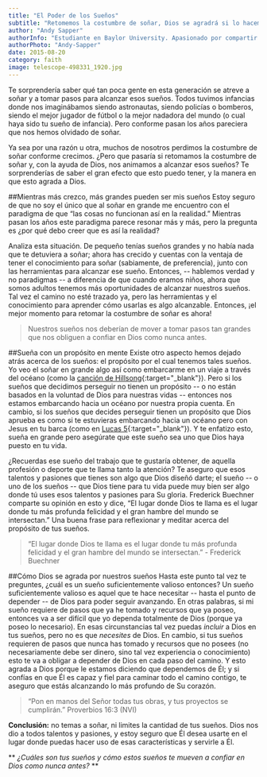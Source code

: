 ```yaml
---
title: "El Poder de los Sueños"
subtitle: "Retomemos la costumbre de soñar, Dios se agradrá si lo hacemos correctamente"
author: "Andy Sapper"
authorInfo: "Estudiante en Baylor University. Apasionado por compartir las lecciones aprendidas a lo largo de su vida."
authorPhoto: "Andy-Sapper"
date: 2015-08-20
category: faith
image: telescope-498331_1920.jpg
---
```


Te sorprendería saber qué tan poca gente en esta generación se atreve a soñar y a tomar pasos para alcanzar esos sueños. Todos tuvimos infancias donde nos imaginábamos siendo astronautas, siendo policías o bomberos, siendo el mejor jugador de fútbol o la mejor nadadora del mundo (o cual haya sido tu sueño de infancia). Pero conforme pasan los años pareciera que nos hemos olvidado de soñar.

Ya sea por una razón u otra, muchos de nosotros perdimos la costumbre de soñar conforme crecimos. ¿Pero que pasaría si retomamos la costumbre de soñar y, con la ayuda de Dios, nos animamos a alcanzar esos sueños? Te sorprenderías de saber el gran efecto que esto puedo tener, y la manera en que esto agrada a Dios.

##Mientras más crezco, más grandes pueden ser mis sueños
Estoy seguro de que no soy el único que al soñar en grande me encuentro con el paradigma de que “las cosas no funcionan así en la realidad.” Mientras pasan los años este paradigma parece resonar más y más, pero la pregunta es ¿por qué debo creer que es así la realidad?

Analiza esta situación. De pequeño tenías sueños grandes y no había nada que te detuviera a soñar; ahora has crecido y cuentas con la ventaja de tener el conocimiento para soñar (sabiamente, de preferencia), junto con las herramientas para alcanzar ese sueño. Entonces, -- hablemos verdad y no paradigmas -- a diferencia de que cuando eramos niños, ahora que somos adultos tenemos más oportunidades de alcanzar nuestros sueños. Tal vez el camino no esté trazado ya, pero las herramientas y el conocimiento para aprender cómo usarlas es algo alcanzable. Entonces, ¡el mejor momento para retomar la costumbre de soñar es ahora!

> Nuestros sueños nos deberían de mover a tomar pasos tan grandes que nos obliguen a confiar en Dios como nunca antes.

##Sueña con un propósito en mente
Existe otro aspecto hemos dejado atrás acerca de los sueños: el propósito por el cual tenemos tales sueños. Yo veo el soñar en grande algo así como embarcarme en un viaje a través del océano (como la [canción de Hillsong](https://www.youtube.com/watch?v=2BJ0OA0nXPY "Hillsong - Oceanos"){:target="_blank"}). Pero si los sueños que decidimos perseguir no tienen un propósito -- o no están basados en la voluntad de Dios para nuestras vidas -- entonces nos estamos embarcando hacia un océano por nuestra propia cuenta. En cambio, si los sueños que decides perseguir tienen un propósito que Dios aprueba es como si te estuvieras embarcando hacia un océano pero con Jesus en tu barca (como en [Lucas 5](https://www.biblegateway.com/passage/?search=Lucas+5%3A1-7&version=NVI "Lucas 5:1-7"){:target="_blank"}). Y te enfatizo esto, sueña en grande pero asegúrate que este sueño sea uno que Dios haya puesto en tu vida.

¿Recuerdas ese sueño del trabajo que te gustaría obtener, de aquella profesión o deporte que te llama tanto la atención? Te aseguro que esos talentos y pasiones que tienes son algo que Dios diseñó darte; el sueño -- o uno de los sueños -- que Dios tiene para tu vida puede muy bien ser algo donde tú uses esos talentos y pasiones para Su gloria. Frederick Buechner comparte su opinión en esto y dice, “El lugar donde Dios te llama es el lugar donde tu más profunda felicidad y el gran hambre del mundo se intersectan.” Una buena frase para reflexionar y meditar acerca del propósito de tus sueños.

> “El lugar donde Dios te llama es el lugar donde tu más profunda felicidad y el gran hambre del mundo se intersectan.” - Frederick Buechner

##Cómo Dios se agrada por nuestros sueños
Hasta este punto tal vez te preguntes, ¿cuál es un sueño suficientemente valioso entonces? Un sueño suficientemente valioso es aquel que te hace necesitar -- hasta el punto de depender -- de Dios para poder seguir avanzando. En otras palabras, si mi sueño requiere de pasos que ya he tomado y recursos que ya poseo, entonces va a ser difícil que yo dependa totalmente de Dios (porque ya poseo lo necesario). En esas circunstancias tal vez puedas *incluir* a Dios en tus sueños, pero no es que *necesites* de Dios. En cambio, si tus sueños requieren de pasos que nunca has tomado y recursos que no posees (no necesariamente debe ser dinero, sino tal vez experiencia o conocimiento) esto te va a obligar a depender de Dios en cada paso del camino. Y esto agrada a Dios porque le estamos diciendo que dependemos de Él; y si confías en que Él es capaz y fiel para caminar todo el camino contigo, te aseguro que estás alcanzando lo más profundo de Su corazón.

> “Pon en manos del Señor todas tus obras, y tus proyectos se cumplirán.” Proverbios 16:3 (NVI)

**Conclusión:** no temas a soñar, ni limites la cantidad de tus sueños. Dios nos dio a todos talentos y pasiones, y estoy seguro que Él desea usarte en el lugar donde puedas hacer uso de esas características y servirle a Él.


** *¿Cuáles son tus sueños y cómo estos sueños te mueven a confiar en Dios como nunca antes?* **
